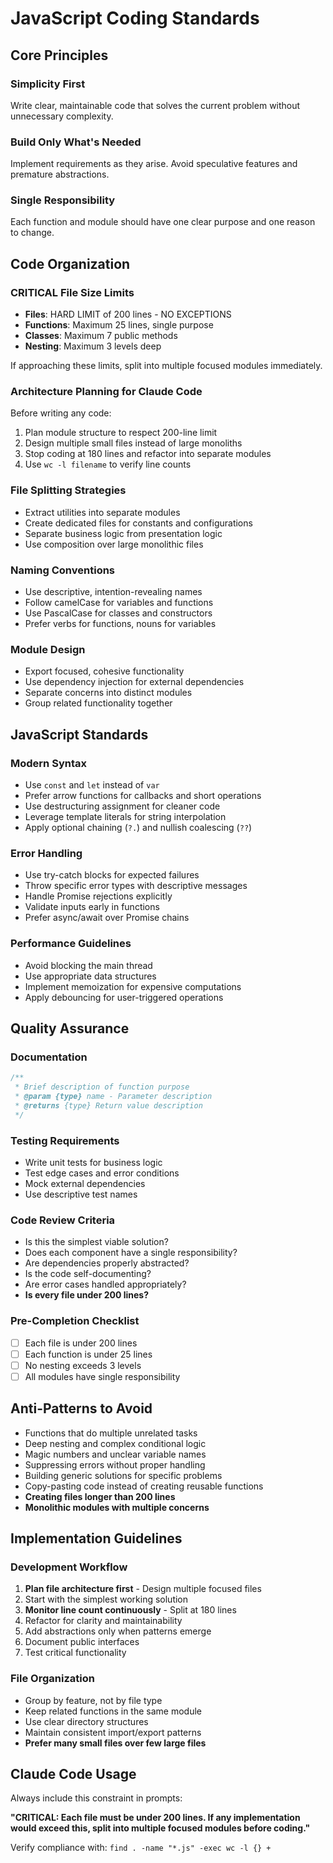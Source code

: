 # JavaScript Coding Standards

## Core Principles

### Simplicity First
Write clear, maintainable code that solves the current problem without unnecessary complexity.

### Build Only What's Needed
Implement requirements as they arise. Avoid speculative features and premature abstractions.

### Single Responsibility
Each function and module should have one clear purpose and one reason to change.

## Code Organization

### CRITICAL File Size Limits
- **Files**: HARD LIMIT of 200 lines - NO EXCEPTIONS
- **Functions**: Maximum 25 lines, single purpose
- **Classes**: Maximum 7 public methods  
- **Nesting**: Maximum 3 levels deep

If approaching these limits, split into multiple focused modules immediately.

### Architecture Planning for Claude Code
Before writing any code:
1. Plan module structure to respect 200-line limit
2. Design multiple small files instead of large monoliths
3. Stop coding at 180 lines and refactor into separate modules
4. Use `wc -l filename` to verify line counts

### File Splitting Strategies
- Extract utilities into separate modules
- Create dedicated files for constants and configurations
- Separate business logic from presentation logic
- Use composition over large monolithic files

### Naming Conventions
- Use descriptive, intention-revealing names
- Follow camelCase for variables and functions
- Use PascalCase for classes and constructors
- Prefer verbs for functions, nouns for variables

### Module Design
- Export focused, cohesive functionality
- Use dependency injection for external dependencies  
- Separate concerns into distinct modules
- Group related functionality together

## JavaScript Standards

### Modern Syntax
- Use `const` and `let` instead of `var`
- Prefer arrow functions for callbacks and short operations
- Use destructuring assignment for cleaner code
- Leverage template literals for string interpolation
- Apply optional chaining (`?.`) and nullish coalescing (`??`)

### Error Handling
- Use try-catch blocks for expected failures
- Throw specific error types with descriptive messages
- Handle Promise rejections explicitly
- Validate inputs early in functions
- Prefer async/await over Promise chains

### Performance Guidelines
- Avoid blocking the main thread
- Use appropriate data structures
- Implement memoization for expensive computations
- Apply debouncing for user-triggered operations

## Quality Assurance

### Documentation
```javascript
/**
 * Brief description of function purpose
 * @param {type} name - Parameter description
 * @returns {type} Return value description
 */
```

### Testing Requirements
- Write unit tests for business logic
- Test edge cases and error conditions
- Mock external dependencies
- Use descriptive test names

### Code Review Criteria
- Is this the simplest viable solution?
- Does each component have a single responsibility?
- Are dependencies properly abstracted?
- Is the code self-documenting?
- Are error cases handled appropriately?
- **Is every file under 200 lines?**

### Pre-Completion Checklist
- [ ] Each file is under 200 lines
- [ ] Each function is under 25 lines
- [ ] No nesting exceeds 3 levels
- [ ] All modules have single responsibility

## Anti-Patterns to Avoid

- Functions that do multiple unrelated tasks
- Deep nesting and complex conditional logic
- Magic numbers and unclear variable names
- Suppressing errors without proper handling
- Building generic solutions for specific problems
- Copy-pasting code instead of creating reusable functions
- **Creating files longer than 200 lines**
- **Monolithic modules with multiple concerns**

## Implementation Guidelines

### Development Workflow
1. **Plan file architecture first** - Design multiple focused files
2. Start with the simplest working solution
3. **Monitor line count continuously** - Split at 180 lines
4. Refactor for clarity and maintainability
5. Add abstractions only when patterns emerge
6. Document public interfaces
7. Test critical functionality

### File Organization
- Group by feature, not by file type
- Keep related functions in the same module
- Use clear directory structures
- Maintain consistent import/export patterns
- **Prefer many small files over few large files**

## Claude Code Usage

Always include this constraint in prompts:

**"CRITICAL: Each file must be under 200 lines. If any implementation would exceed this, split into multiple focused modules before coding."**

Verify compliance with: `find . -name "*.js" -exec wc -l {} +`